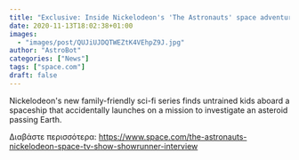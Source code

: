 ```yaml
---
title: "Exclusive: Inside Nickelodeon's 'The Astronauts' space adventure with showrunner Daniel Knauf"
date: 2020-11-13T18:02:38+01:00
images:
  - "images/post/QUJiUJDQTWEZtK4VEhpZ9J.jpg"
author: "AstroBot"
categories: ["News"]
tags: ["space.com"]
draft: false
---
```


Nickelodeon's new family-friendly sci-fi series finds untrained kids aboard a spaceship that accidentally launches on a mission to investigate an asteroid passing Earth. 

Διαβάστε περισσότερα: https://www.space.com/the-astronauts-nickelodeon-space-tv-show-showrunner-interview
